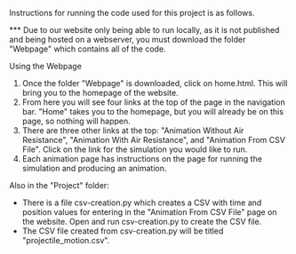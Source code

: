 Instructions for running the code used for this project is as follows. 

*** Due to our website only being able to run locally, as it is not published and being hosted on a webserver,
you must download the folder "Webpage" which contains all of the code.

Using the Webpage
1. Once the folder "Webpage" is downloaded, click on home.html.  This will bring you to the homepage of the website.
2. From here you will see four links at the top of the page in the navigation bar. "Home" takes you to the homepage, 
   but you will already be on this page, so nothing will happen. 
3. There are three other links at the top: "Animation Without Air Resistance", "Animation With Air Resistance", and 
   "Animation From CSV File".  Click on the link for the simulation you would like to run. 
4. Each animation page has instructions on the page for running the simulation and producing an animation.  

Also in the "Project" folder:
- There is a file csv-creation.py which creates a CSV with time and position values for entering in the "Animation From CSV File"
  page on the website.  Open and run csv-creation.py to create the CSV file.
- The CSV file created from csv-creation.py will be titled "projectile_motion.csv".  